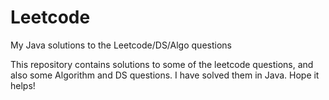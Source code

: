 # Leetcode
My Java solutions to the Leetcode/DS/Algo questions

This repository contains solutions to some of the leetcode questions, and also some Algorithm and DS questions.
I have solved them in Java. Hope it helps!
